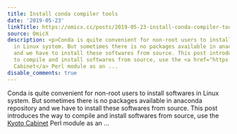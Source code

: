 ```yaml
---
title: Install conda compiler tools
date: '2019-05-23'
linkTitle: https://omicx.cc/posts/2019-05-23-install-conda-compiler-tools/
source: OmicX
description: <p>Conda is quite convenient for non-root users to install softwares
  in Linux system. But sometimes there is no packages available in anaconda repository
  and we have to install these softwares from source. This post introduces the way
  to compile and install softwares from source, use the <a href="https://fallabs.com/kyotocabinet/">Kyoto
  Cabinet</a> Perl module as an ...
disable_comments: true
---
```

<p>Conda is quite convenient for non-root users to install softwares in Linux system. But sometimes there is no packages available in anaconda repository and we have to install these softwares from source. This post introduces the way to compile and install softwares from source, use the <a href="https://fallabs.com/kyotocabinet/">Kyoto Cabinet</a> Perl module as an ...